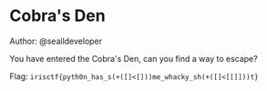 # Cobra's Den
Author: @sealldeveloper

You have entered the Cobra's Den, can you find a way to escape?

Flag: `irisctf{pyth0n_has_s(+([]<[]))me_whacky_sh(+([]<[[]]))t}`
